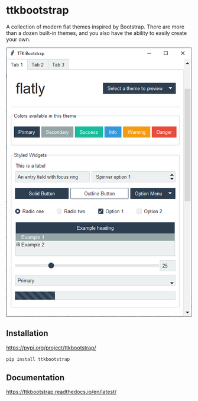 # ttkbootstrap
A collection of modern flat themes inspired by Bootstrap. There are more than a dozen built-in themes, and you also have the ability to easily create your own.

![](docs/images/ttkbootstrap.gif)

## Installation
https://pypi.org/project/ttkbootstrap/
```python
pip install ttkbootstrap
```

## Documentation
https://ttkbootstrap.readthedocs.io/en/latest/
